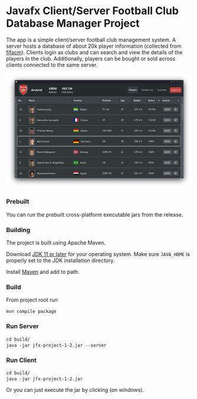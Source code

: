  
# Javafx Client/Server Football Club Database Manager Project

The app is a simple client/server football club management system. A server hosts a database of about 20k player information (collected from [fifacm](https://www.fifacm.com/)). Clients login as clubs and can search and view the details of the players in the club. Additionally, players can be bought or sold across clients connected to the same server.

![screenshot](https://github.com/risenfromashes/jfx-project-1-2/blob/master/screenshots/s1.png?raw=true)

### Prebuilt

You can run the prebuilt cross-platform executable jars from the release.

### Building

The project is built using Apache Maven.

Download [JDK 11 or later](http://jdk.java.net/) for your operating system.
Make sure `JAVA_HOME` is properly set to the JDK installation directory. 

Install [Maven](https://maven.apache.org/install.html) and add to path.


### Build

From project root run

    mvn compile package

### Run Server

    cd build/
    java -jar jfx-project-1-2.jar --server
    
### Run Client
    cd build/
    java -jar jfx-project-1-2.jar
    
Or you can just execute the jar by clicking (on windows).
